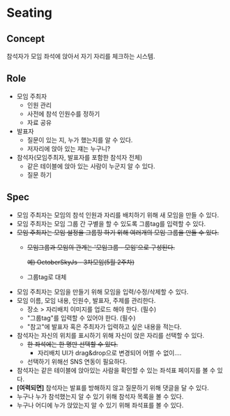 Seating
=======
Concept
----
참석자가 모임 좌석에 앉아서 자기 자리를 체크하는 시스템.

Role
----
- 모임 주최자
	- 인원 관리
	- 사전에 참석 인원수를 정하기
	- 자료 공유
- 발표자
	- 질문이 있는 지, 누가 했는지를 알 수 있다.
	- 저자리에 앉아 있는 쟤는 누구니?
- 참석자(모임주최자, 발표자를 포함한 참석자 전체)
	- 같은 테이블에 앉아 있는 사람이 누군지 알 수 있다.
	- 질문 하기

Spec
----
- 모임 주최자는 모임의 참석 인원과 자리를 배치하기 위해 새 모임을 만들 수 있다.
- 모임 주최자는 모임 그룹 간 구별을 할 수 있도록 그룹tag를 입력할 수 있다. 
- ~~모임 주최자는 모임 설정을 그룹핑 하기 위해 여러개의 모임 그룹을 만들 수 있다.~~
	- ~~모임그룹과 모임의 관계는 '모임그룹 - 모임'으로 구성된다.~~
         
         ~~예)  OctoberSkyJs - 3차모임(5월 2주차)~~
	- 그룹tag로 대체 
- 모임 주최자는 모임을 만들기 위해 모임을 입력/수정/삭제할 수 있다.
- 모임 이름, 모임 내용, 인원수, 발표자, 주제를 관리한다. 
	- 장소 > 자리배치 이미지를 업로드 해야 한다. (필수)
	- "그룹tag"를 입력할 수 있어야 한다. (필수)
	- "참고"에 발표자 혹은 주최자가 입력하고 싶은 내용을 적는다. 
- 참석자는 자신의 위치를 표시하기 위해 자신이 앉은 자리를 선택할 수 있다. 
    - ~~한 좌석에는 한 명만 선택할 수 있다.~~
	    - 자리배치 UI가 drag&drop으로 변경되어 어쩔 수 없이....
	- 선택하기 위해선 SNS 연동이 필요하다. 
- 참석자는 같은 테이블에 앉아있는 사람을 확인할 수 있는 좌석표 페이지를 볼 수 있다. 
- **[여력되면]** 참석자는 발표를 방해하지 않고 질문하기 위해 댓글을 달 수 있다. 
- 누구나 누가 참석했는지 알 수 있기 위해 참석자 목록을 볼 수 있다. 
- 누구나 어디에 누가 앉았는지 알 수 있기 위해 좌석표를 볼 수 있다. 
